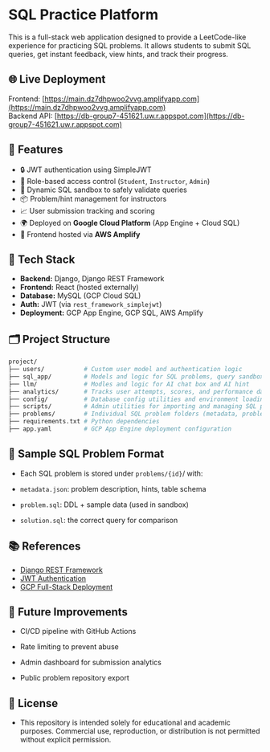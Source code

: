 # SQL Practice Platform

This is a full-stack web application designed to provide a LeetCode-like experience for practicing SQL problems. It allows students to submit SQL queries, get instant feedback, view hints, and track their progress.

## 🌐 Live Deployment

Frontend: [https://main.dz7dhpwoo2vvg.amplifyapp.com](https://main.dz7dhpwoo2vvg.amplifyapp.com)  
Backend API: [https://db-group7-451621.uw.r.appspot.com](https://db-group7-451621.uw.r.appspot.com)

## 🚀 Features

- 🔒 JWT authentication using SimpleJWT
- 🧠 Role-based access control (`Student`, `Instructor`, `Admin`)
- 🧩 Dynamic SQL sandbox to safely validate queries
- 📦 Problem/hint management for instructors
- 📈 User submission tracking and scoring
- 🌍 Deployed on **Google Cloud Platform** (App Engine + Cloud SQL)
- 🎯 Frontend hosted via **AWS Amplify**

## 🧱 Tech Stack

- **Backend:** Django, Django REST Framework
- **Frontend:** React (hosted externally)
- **Database:** MySQL (GCP Cloud SQL)
- **Auth:** JWT (via `rest_framework_simplejwt`)
- **Deployment:** GCP App Engine, GCP SQL, AWS Amplify

## 🗂️ Project Structure
```bash
project/
├── users/           # Custom user model and authentication logic
├── sql_app/         # Models and logic for SQL problems, query sandbox execution
├── llm/             # Modles and logic for AI chat box and AI hint
├── analytics/       # Tracks user attempts, scores, and performance data
├── config/          # Database config utilities and environment loading helpers
├── scripts/         # Admin utilities for importing and managing SQL problems
├── problems/        # Individual SQL problem folders (metadata, problem.sql, solution.sql)
├── requirements.txt # Python dependencies
├── app.yaml         # GCP App Engine deployment configuration
```

## 🧪 Sample SQL Problem Format

* Each SQL problem is stored under `problems/{id}`/ with:

* `metadata.json`: problem description, hints, table schema

* `problem.sql`: DDL + sample data (used in sandbox)

* `solution.sql`: the correct query for comparison

## 📚 References

- [Django REST Framework](https://www.django-rest-framework.org/)
- [JWT Authentication](https://medium.com/swlh/all-you-need-to-know-about-json-web-token-jwt-8a5d6131157f)
- [GCP Full-Stack Deployment](https://faun.pub/deploying-a-full-stack-app-on-google-cloud-platform-a-step-by-step-guide-c69154770705)

## 🧠 Future Improvements

* CI/CD pipeline with GitHub Actions

* Rate limiting to prevent abuse

* Admin dashboard for submission analytics

* Public problem repository export

## 📜 License
* This repository is intended solely for educational and academic purposes. Commercial use, reproduction, or distribution is not permitted without explicit permission.